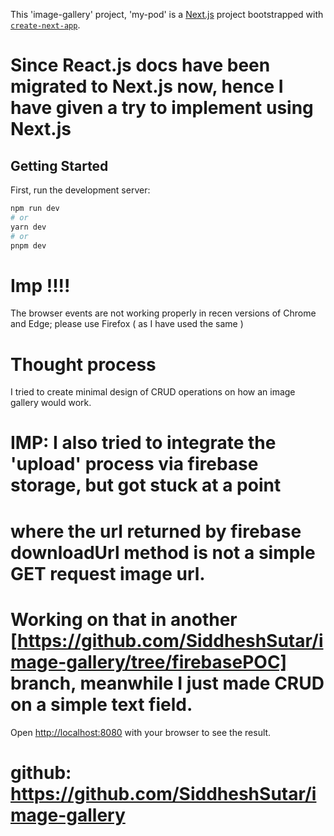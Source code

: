 This 'image-gallery' project, 'my-pod' is a [Next.js](https://nextjs.org/) project bootstrapped with [`create-next-app`](https://github.com/vercel/next.js/tree/canary/packages/create-next-app).

# Since React.js docs have been migrated to Next.js now, hence I have given a try to implement using Next.js

## Getting Started

First, run the development server:

```bash
npm run dev
# or
yarn dev
# or
pnpm dev
```

# Imp !!!!
The browser events are not working properly in recen versions of Chrome and Edge; please use Firefox (  as I have used the same ) 

# Thought process
I tried to create minimal design of CRUD operations on how an image gallery would work.

# IMP: I also tried to integrate the 'upload' process via firebase storage, but got stuck at a point 
# where the url returned by firebase downloadUrl method is not a simple GET request image url.
# Working on that in another [https://github.com/SiddheshSutar/image-gallery/tree/firebasePOC] branch, meanwhile I just made CRUD on a simple text field.


Open [http://localhost:8080](http://localhost:8080) with your browser to see the result.

# github: https://github.com/SiddheshSutar/image-gallery

